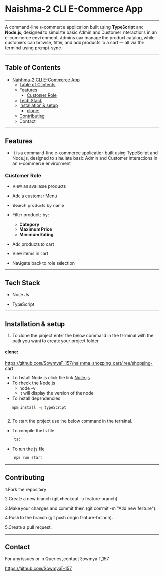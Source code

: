 #  Naishma-2 CLI E-Commerce App

---

A command-line e-commerce application built using **TypeScript** and **Node.js**, designed to simulate basic Admin and Customer interactions in an e-commerce environment. Admins can manage the product catalog, while customers can browse, filter, and add products to a cart — all via the terminal using prompt-sync.

---

##  Table of Contents

- [Naishma-2 CLI E-Commerce App](#naishma-2-cli-e-commerce-app)
  - [Table of Contents](#table-of-contents)
  - [Features](#features)
    - [Customer Role](#customer-role)
  - [Tech Stack](#tech-stack)
  - [Installation \& setup](#installation--setup)
      - [clone:](#clone)
  - [Contributing](#contributing)
  - [Contact](#contact)

---

##  Features

  - It is a command-line e-commerce application built using TypeScript and Node.js, designed to simulate basic Admin and Customer interactions in an e-commerce environment
  <!-- - Display product details with the help of public API url.   -->
 <!-- ###  Admin Role
- Add new products with full details
- Remove existing products by ID or name
- Navigate back to role selection -->

###  Customer Role
- View all available products
- Add a customer Menu 
- Search products by name
- Filter products by:
  - **Category**
  - **Maximum Price**
  - **Minimum Rating**
- Add products to cart

- View items in cart 
- Navigate back to role selection  
---

##  Tech Stack

- Node Js

- TypeScript
 

---
## Installation & setup

1. To clone the project enter the below command in the terminal with the path you want to create your project folder.

#### clone:

  https://github.com/SowmyaT-157/naishma_shopping_cart/tree/shopping-cart


- To Install Node.js click the link
       [Node.js](https://nodejs.org/)
- To check the Node.js
    - node -v
    - It will display the version of the node
- To install dependencies 
   
 ```　bash
    npm install -g typeScript
    
 ```


2. To start the project use the below command in the terminal.
* To compile the ts file
``` bash
    tsc
```
* To run the js file
```bash
    npm run start
```

---
## Contributing
1.Fork the repository

2.Create a new branch (git checkout -b feature-branch).

3.Make your changes and commit them (git commit -m "Add new feature").

4.Push to the branch (git push origin feature-branch).

5.Create a pull request.




---

## Contact

For any issues or in Queries ,contact Sowmya T_157

 https://github.com/SowmyaT-157